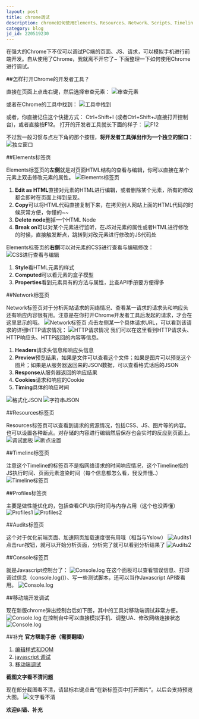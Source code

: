 ```yaml
---
layout: post
title: chrome调试
description: chrome如何使用Elements、Resources、Network、Scripts、Timeline、Profiles等标签进行前端开发调试。（待整理）
category: blog
jd_id: 220519230
---
```


在强大的Chrome下不仅可以调试PC端的页面、JS、请求，可以模拟手机进行前端开发。自从使用了Chrome，我就离不开它了~
下面整理一下如何使用Chrome进行调试。

##怎样打开Chrome的开发者工具？

直接在页面上点击右键，然后选择审查元素：
![审查元素](http://siberiawolf.qiniudn.com/images/chrome_bebug/20141222160739.png)

或者在Chrome的工具中找到：
![工具中找到](http://siberiawolf.qiniudn.com/images/chrome_bebug/20141222161026.png)

或者，你直接记住这个快捷方式： Ctrl+Shift+I (或者Ctrl+Shift+J直接打开控制台)，或者直接按**F12**。
打开的开发者工具就长下面的样子：
![F12](http://siberiawolf.qiniudn.com/images/chrome_bebug/20141222161221.png)

不过我一般习惯与点左下角的那个按钮，**将开发者工具弹出作为一个独立的窗口**：
![独立窗口](http://siberiawolf.qiniudn.com/images/chrome_bebug/20141222160612.png)



##Elements标签页

Elements标签页的**左侧**就是对页面HTML结构的查看与编辑，你可以直接在某个元素上双击修改元素的属性。
![Elements标签页](http://siberiawolf.qiniudn.com/images/chrome_bebug/20141212153306.png)

1. **Edit as HTML**直接对元素的HTML进行编辑，或者删除某个元素，所有的修改都会即时在页面上得到呈现。
1. **Copy**可以将HTML代码直接复制下来，在拷贝别人网站上面的HTML代码的时候灰常方便，你懂的~~
1. **Delete node**删掉一个HTML Node
1. **Break on**可以对某个元素进行监听，在JS对元素的属性或者HTML进行修改的时候，直接触发断点，跳转到对改元素进行修改的JS代码处

Elements标签页的**右侧**可以对元素的CSS进行查看与编辑修改：
![CSS进行查看与编辑](http://siberiawolf.qiniudn.com/images/chrome_bebug/20141212164759.png)

1. **Style**看HTML元素的样式
1. **Computed**可以看元素的盒子模型
1. **Properties**看到元素具有的方法与属性，比查API手册要方便得多

##Network标签页

Network标签页对于分析网站请求的网络情况、查看某一请求的请求头和响应头还有响应内容很有用。注意是在你打开Chrome开发者工具后发起的请求，才会在这里显示的哦。
![Network标签页](http://siberiawolf.qiniudn.com/images/chrome_bebug/20141212173210.png)
点击左侧某一个具体请求URL，可以看到该请求的详细HTTP请求情况：
![HTTP请求情况](http://siberiawolf.qiniudn.com/images/chrome_bebug/20141212180752.png)
我们可以在这里看到HTTP请求头、HTTP响应头、HTTP返回的内容等信息。

1. **Headers**请求头信息和响应头信息
1. **Preview**预览结果，如果是文件可以查看这个文件；如果是图片可以预览这个图片；如果是从服务器返回来的JSON数据，可以查看格式话后的JSON
1. **Response**从服务器返回的响应结果
1. **Cookies**请求和响应的Cookie
1. **Timing**具体的响应时间

![格式化JSON](http://siberiawolf.qiniudn.com/images/chrome_bebug/20141222143902.png)
![字符串JSON](http://siberiawolf.qiniudn.com/images/chrome_bebug/20141222143929.png)

##Resources标签页

Resources标签页可以查看到请求的资源情况，包括CSS、JS、图片等的内容。也可以设置各种断点。对存储的内容进行编辑然后保存也会实时的反应到页面上。
![调试面板](http://siberiawolf.qiniudn.com/images/chrome_bebug/20141222151153.png)
![断点设置](http://siberiawolf.qiniudn.com/images/chrome_bebug/20141222152514.png)

##Timeline标签页

注意这个Timeline的标签页不是指网络请求的时间响应情况，这个Timeline指的JS执行时间、页面元素渲染时间（每个信息都怎么看，我没弄懂..）
![Timeline标签页](http://siberiawolf.qiniudn.com/images/chrome_bebug/20141222153738.png)

##Profiles标签页

主要是做性能优化的，包括查看CPU执行时间与内存占用（这个也没弄懂）
![Profiles1](http://siberiawolf.qiniudn.com/images/chrome_bebug/20141222154345.png)
![Profiles2](http://siberiawolf.qiniudn.com/images/chrome_bebug/20141222154353.png)

##Audits标签页

这个对于优化前端页面、加速网页加载速度很有用哦（相当与Yslow）
![Audits1](http://siberiawolf.qiniudn.com/images/chrome_bebug/20141222154620.png)
点击run按钮，就可以开始分析页面，分析完了就可以看到分析结果了
![Audits2](http://siberiawolf.qiniudn.com/images/chrome_bebug/20141222154931.png)

##Console标签页

就是Javascript控制台了：
![Console.log](http://siberiawolf.qiniudn.com/images/chrome_bebug/20141222155456.png)
在这个面板可以查看错误信息、打印调试信息（console.log()）、写一些测试脚本，还可以当作Javascript API查看用。
![Console.log](http://siberiawolf.qiniudn.com/images/chrome_bebug/20141222160218.png)

##移动端开发调试

现在新版chrome弹出控制台后如下图，其中的工具对移动端调试非常方便。
![Console.log](http://siberiawolf.qiniudn.com/images/chrome_bebug/20141222170954.png)
在控制台中可以直接模拟手机、调整UA、修改网络连接状态
![Console.log](http://siberiawolf.qiniudn.com/images/chrome_bebug/20141222172041.png)


##补充
**官方帮助手册（需要翻墙）**

1. [编辑样式和DOM](https://developer.chrome.com/devtools/docs/dom-and-styles)
1. [javascript 调试](https://developer.chrome.com/devtools/docs/javascript-debugging)
1. [移动端调试](https://developer.chrome.com/devtools/docs/device-mode)

**截图文字看不清问题**

现在部分截图看不清，请鼠标右键点击“在新标签页中打开图片”。以后会支持预览大图。
![文字看不清](http://siberiawolf.qiniudn.com/images/chrome_bebug/20141222175633.png)

**欢迎纠错、补充**


